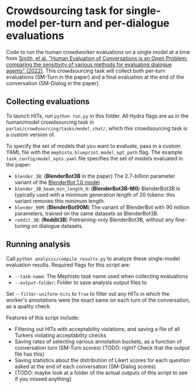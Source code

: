 # Crowdsourcing task for single-model per-turn and per-dialogue evaluations

Code to run the human crowdworker evaluations on a single model at a time from [Smith, et al. "Human Evaluation of Conversations is an Open Problem: comparing the sensitivity of various methods for evaluating dialogue agents" (2022)](https://arxiv.org/abs/2201.04723). This crowdsourcing task will collect both per-turn evaluations (SM-Turn in the paper) and a final evaluation at the end of the conversation (SM-Dialog in the paper).

## Collecting evaluations

To launch HITs, run `python run.py` in this folder. All Hydra flags are as in the human/model crowdsourcing task in `parlai/crowdsourcing/tasks/model_chat/`, which this crowdsourcing task is a custom version of.

To specify the set of models that you want to evaluate, pass in a custom YAML file with the `mephisto.blueprint.model_opt_path` flag. The example `task_config/model_opts.yaml` file specifies the set of models evaluated in the paper:
- `blender_3B`: (**BlenderBot3B** in the paper) The 2.7-billion parameter variant of the [BlenderBot 1.0 model](https://parl.ai/projects/recipes/)
- `blender_3B_beam_min_length_0`: (**BlenderBot3B-M0**) BlenderBot3B is typically used with a minimum generation length of 20 tokens: this variant removes this minimum length.
- `blender_90M`: (**BlenderBot90M**) The variant of BlenderBot with 90 million parameters, trained on the same datasets as BlenderBot3B.
- `reddit_3B`: (**Reddit3B**) Pretraining-only BlenderBot3B, without any fine-tuning on dialogue datasets.

## Running analysis

Call `python analysis/compile_results.py` to analyze these single-model evaluation results. Required flags for this script are:
- `--task-name`: The Mephisto task name used when collecting evaluations
- `--output-folder`: Folder to save analysis output files to

Set `--filter-uniform-hits` to `True` to filter out any HITs in which the worker's annotations were the exact same on each turn of the conversation, as a quality check.

Features of this script include:
- Filtering out HITs with acceptability violations, and saving a file of all Turkers violating acceptability checks
- Saving rates of selecting various annotation buckets, as a function of conversation turn (SM-Turn scores) {TODO: right? Check that the output file has this}
- Saving statistics about the distribution of Likert scores for each question asked at the end of each conversation (SM-Dialog scores)
- {TODO: maybe look at a folder of the actual outputs of this script to see if you missed anything}
